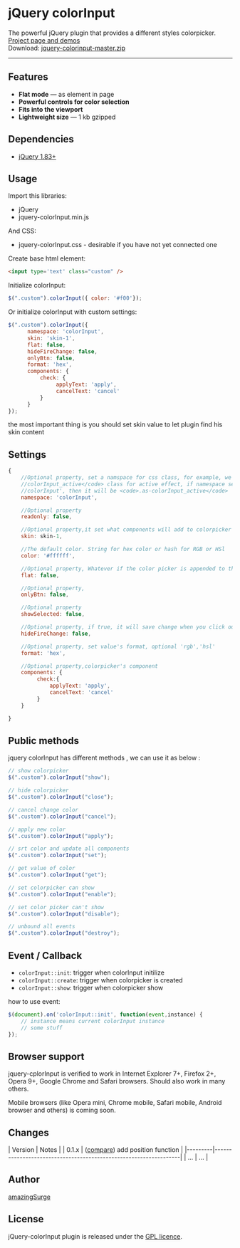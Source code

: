 # jQuery colorInput

The powerful jQuery plugin that provides a different styles colorpicker. <a href="http://amazingsurge.github.io/jquery-colorinput/">Project page and demos</a><br />
Download: <a href="https://github.com/amazingSurge/jquery-colorinput/archive/master.zip">jquery-colorinput-master.zip</a>

***

## Features

* **Flat mode** — as element in page
* **Powerful controls for color selection**
* **Fits into the viewport**
* **Lightweight size** — 1 kb gzipped

## Dependencies
* <a href="http://jquery.com/" target="_blank">jQuery 1.83+</a>

## Usage

Import this libraries:
* jQuery
* jquery-colorInput.min.js

And CSS:
* jquery-colorInput.css - desirable if you have not yet connected one


Create base html element:
```html
<input type='text' class="custom" />
```

Initialize colorInput:
```javascript
$(".custom").colorInput({ color: '#f00'});
```

Or initialize colorInput with custom settings:
```javascript
$(".custom").colorInput({
      namespace: 'colorInput',
      skin: 'skin-1',
      flat: false,
      hideFireChange: false,
      onlyBtn: false,
      format: 'hex',
      components: {
          check: {
               applyText: 'apply',
               cancelText: 'cancel'
          }
      }
});
```

the most important thing is you should set skin value to let plugin find his skin content




## Settings

```javascript
{
    //Optional property, set a namspace for css class, for example, we have <code>.
    //colorInput_active</code> class for active effect, if namespace set to 'as-
    //colorInput', then it will be <code>.as-colorInput_active</code>
    namespace: 'colorInput',

    //Optional property
    readonly: false,

    //Optional property,it set what components will add to colorpicker
    skin: skin-1,

    //The default color. String for hex color or hash for RGB or HSl
    color: '#ffffff',

    //Optional property, Whatever if the color picker is appended to the element or triggered by an event.
    flat: false,

    //Optional property, 
    onlyBtn: false,

    //Optional property
    showSelected: false,

    //Optional property, if true, it will save change when you click outside calorpicker
    hideFireChange: false,

    //Optional property, set value's format, optional 'rgb','hsl'
    format: 'hex',

    //Optional property,colorpicker's component
    components: {
         check:{
             applyText: 'apply',
             cancelText: 'cancel'
         }
    } 

}
```
## Public methods

jquery colorInput has different methods , we can use it as below :
```javascript
// show colorpicker
$(".custom").colorInput("show");

// hide colorpicker
$(".custom").colorInput("close");

// cancel change color
$(".custom").colorInput("cancel");

// apply new color
$(".custom").colorInput("apply");

// srt color and update all components
$(".custom").colorInput("set");

// get value of color
$(".custom").colorInput("get");

// set colorpicker can show 
$(".custom").colorInput("enable");

// set color picker can't show
$(".custom").colorInput("disable");

// unbound all events
$(".custom").colorInput("destroy");
```

## Event / Callback

* <code>colorInput::init</code>: trigger when colorInput initilize
* <code>colorInput::create</code>: trigger when colorpicker is created
* <code>colorInput::show</code>:  trigger when colorpicker show

how to use event:
```javascript
$(document).on('colorInput::init', function(event,instance) {
    // instance means current colorInput instance 
    // some stuff
});
```

## Browser support
jquery-cplorInput is verified to work in Internet Explorer 7+, Firefox 2+, Opera 9+, Google Chrome and Safari browsers. Should also work in many others.

Mobile browsers (like Opera mini, Chrome mobile, Safari mobile, Android browser and others) is coming soon.

## Changes

| Version | Notes                                                            |
|   0.1.x | ([compare][compare-1.1]) add position function                   |
|---------|------------------------------------------------------------------|
|     ... | ...                                                              |

[compare-1.1]: https://github.com/amazingSurge/jquery-colorInput/compare/v1.1.0...v1.2.0
## Author
[amazingSurge](http://amazingSurge.com)

## License
jQuery-colorInput plugin is released under the <a href="https://github.com/amazingSurge/jquery-colorInput/blob/master/LICENCE.GPL" target="_blank">GPL licence</a>.


